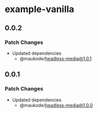 # example-vanilla

## 0.0.2

### Patch Changes

- Updated dependencies
  - @maukode/headless-media@1.0.1

## 0.0.1

### Patch Changes

- Updated dependencies
  - @maukode/headless-media@1.0.0
